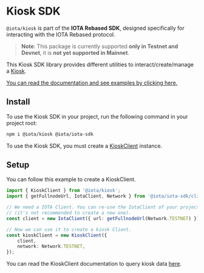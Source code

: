 # Kiosk SDK

`@iota/kiosk` is part of the **IOTA Rebased SDK**, designed specifically for interacting with the IOTA Rebased protocol.

> **Note**: This package is currently supported **only in Testnet and Devnet**, it is **not yet supported in Mainnet**.

This Kiosk SDK library provides different utilities to interact/create/manage a
[Kiosk](https://github.com/iotaledger/iota/tree/develop/kiosk).

[You can read the documentation and see examples by clicking here.](https://docs.iota.org/references/ts-sdk/kiosk)

## Install

To use the Kiosk SDK in your project, run the following command in your project root:

```sh npm2yarn
npm i @iota/kiosk @iota/iota-sdk
```

To use the Kiosk SDK, you must create a [KioskClient](https://docs.iota.org/references/ts-sdk/kiosk/kiosk-client/introduction) instance.

## Setup

You can follow this example to create a KioskClient.

```typescript
import { KioskClient } from '@iota/kiosk';
import { getFullnodeUrl, IotaClient, Network } from '@iota/iota-sdk/client';

// We need a IOTA Client. You can re-use the IotaClient of your project
// (it's not recommended to create a new one).
const client = new IotaClient({ url: getFullnodeUrl(Network.TESTNET) });

// Now we can use it to create a kiosk Client.
const kioskClient = new KioskClient({
    client,
    network: Network.TESTNET,
});
```

You can read the KioskClient documentation to query kiosk data [here](https://docs.iota.org/references/ts-sdk/kiosk/kiosk-client/querying).
